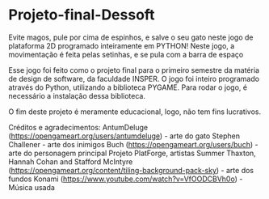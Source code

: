 # Projeto-final-Dessoft

Evite magos, pule por cima de espinhos, e salve o seu gato neste jogo de plataforma 2D programado inteiramente em PYTHON! Neste jogo, a movimentação é feita pelas setinhas, e se pula com a barra de espaço

Esse jogo foi feito como o projeto final para o primeiro semestre da matéria de design de software, da faculdade INSPER. O jogo foi inteiro programado através do Python, utilizando a biblioteca PYGAME. Para rodar o jogo, é necessário a instalação dessa biblioteca.

O fim deste projeto é meramente educacional, logo, não tem fins lucrativos.


Créditos e agradecimentos: 
AntumDeluge (https://opengameart.org/users/antumdeluge) - arte do gato
Stephen Challener - arte dos inimigos
Buch (https://opengameart.org/users/buch) - arte do personagem principal
Projeto PlatForge, artistas Summer Thaxton, Hannah Cohan and Stafford McIntyre (https://opengameart.org/content/tiling-background-pack-sky) - arte dos fundos 
Konami (https://www.youtube.com/watch?v=VfOODCBVh0o) - Música usada
